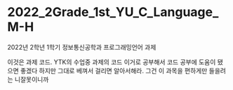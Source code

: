 # 2022_2Grade_1st_YU_C_Language_M-H
2022년 2학년 1학기 정보통신공학과 프로그래밍언어 과제

이것은 과제 코드. YTK의 수업중 과제의 코드
이거로 공부해서 코드 공부에 도움이 됐으면 좋겠다
하지만 그대로 베껴서 걸리면 알아서해라. 그건 이 과목을 편하게만 들을려는 니잘못이니까
